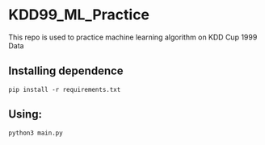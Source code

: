 # KDD99_ML_Practice
This repo is used to practice machine learning algorithm on KDD Cup 1999 Data

## Installing dependence
    pip install -r requirements.txt

## Using:
    python3 main.py
